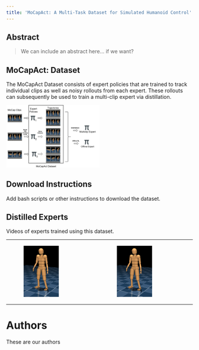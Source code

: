```yaml
---
title: 'MoCapAct: A Multi-Task Dataset for Simulated Humanoid Control' layout: default
---
```


<style>thead { display: none; }</style>

## Abstract

> We can include an abstract here... if we want?

## MoCapAct: Dataset

The MoCapAct Dataset consists of expert policies that are trained to track individual clips as well as noisy rollouts from each expert. These rollouts can subsequently be used to train a multi-clip expert via distillation.

<img src="assets/MoCapAct.jpg" alt="overview" width="50%">

## Download Instructions

Add bash scripts or other instructions to download the dataset.

## Distilled Experts

Videos of experts trained using this dataset.

<table>
<tr> 
<td><figure> <img src="assets/cmu_humanoid.png" alt="house_lumber_agent" data-alt="assets/cmu_humanoid.png" width="60%"/> </figure></td>

<td>
<figure> <img src="assets/cmu_humanoid.png" alt="house_lumber_bot" data-alt="assets/cmu_humanoid.png" width="60%" /> </figure></td>
</tr>
</table>

# Authors

These are our authors